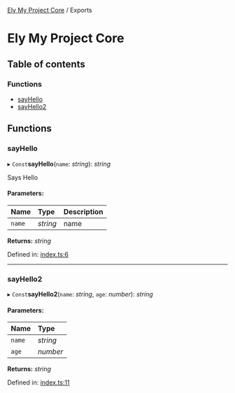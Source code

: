 [Ely My Project Core](README.md) / Exports

# Ely My Project Core

## Table of contents

### Functions

- [sayHello](modules.md#sayhello)
- [sayHello2](modules.md#sayhello2)

## Functions

### sayHello

▸ `Const`**sayHello**(`name`: *string*): *string*

Says Hello

#### Parameters:

Name | Type | Description |
:------ | :------ | :------ |
`name` | *string* | name    |

**Returns:** *string*

Defined in: [index.ts:6](https://github.com/elylucas/ely-my-project-/blob/77107e8/packages/core/src/index.ts#L6)

___

### sayHello2

▸ `Const`**sayHello2**(`name`: *string*, `age`: *number*): *string*

#### Parameters:

Name | Type |
:------ | :------ |
`name` | *string* |
`age` | *number* |

**Returns:** *string*

Defined in: [index.ts:11](https://github.com/elylucas/ely-my-project-/blob/77107e8/packages/core/src/index.ts#L11)
